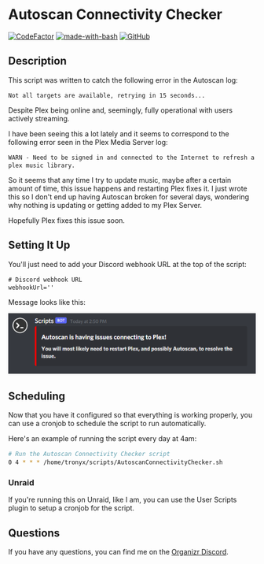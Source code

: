 # Autoscan Connectivity Checker
[![CodeFactor](https://www.codefactor.io/repository/github/tronyx/autoscan-connectivity-checker/badge)](https://www.codefactor.io/repository/github/tronyx/autoscan-connectivity-checker) [![made-with-bash](https://img.shields.io/badge/Made%20with-Bash-1f425f.svg)](https://www.gnu.org/software/bash/) [![GitHub](https://img.shields.io/github/license/mashape/apistatus.svg)](https://github.com/tronyx/autoscan-connectivity-checker/blob/master/LICENSE.md)

## Description

This script was written to catch the following error in the Autoscan log:

```
Not all targets are available, retrying in 15 seconds...
```

Despite Plex being online and, seemingly, fully operational with users actively streaming.

I have been seeing this a lot lately and it seems to correspond to the following error seen in the Plex Media Server log:

```
WARN - Need to be signed in and connected to the Internet to refresh a plex music library.
```

So it seems that any time I try to update music, maybe after a certain amount of time, this issue happens and restarting Plex fixes it. I just wrote this so I don't end up having Autoscan broken for several days, wondering why nothing is updating or getting added to my Plex Server.

Hopefully Plex fixes this issue soon.

## Setting It Up

You'll just need to add your Discord webhook URL at the top of the script:

```
# Discord webhook URL
webhookUrl=''
```

Message looks like this:

![Discord Message](/Images/discord.png)

## Scheduling

Now that you have it configured so that everything is working properly, you can use a cronjob to schedule the script to run automatically.

Here's an example of running the script every day at 4am:

```bash
# Run the Autoscan Connectivity Checker script
0 4 * * * /home/tronyx/scripts/AutoscanConnectivityChecker.sh
```

### Unraid

If you're running this on Unraid, like I am, you can use the User Scripts plugin to setup a cronjob for the script.


## Questions

If you have any questions, you can find me on the [Organizr Discord](https://organizr.app/discord).
